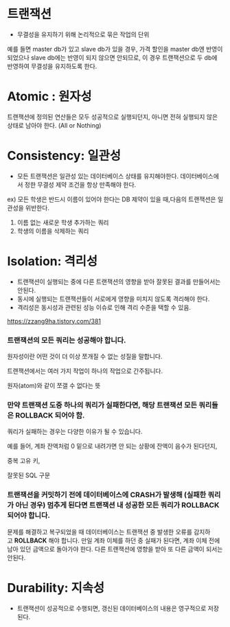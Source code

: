 # 트랜잭션

- 무결성을 유지하기 위해 논리적으로 묶은 작업의 단위

예를 들면 master db가 있고 slave db가 있을 경우, 가격 할인을 master db엔 반영이 되었으나 slave db에는 반영이 되지 않으면 안되므로, 이 경우 트랜잭션으로 두 db에 반영하여 무결성을 유지하도록 한다.

# Atomic : 원자성
트랜잭션에 정의된 연산들은 모두 성공적으로 실행되던지, 아니면 전혀 실행되지 않은 상태로 남아야 한다. (All or Nothing)

# Consistency: 일관성

- 모든 트랜잭션은 일관성 있는 데이터베이스 상태를 유지해야한다. 데이터베이스에서 정한 무결성 제약 조건을 항상 만족해야 한다.

ex) 모든 학생은 반드시 이름이 있어야 한다는 DB 제약이 있을 때,다음의 트랜잭션은 일관성을 위반한다.
1. 이름 없는 새로운 학생 추가하는 쿼리
2. 학생의 이름을 삭제하는 쿼리


# Isolation: 격리성

- 트랜잭션이 실행되는 중에 다른 트랜잭션의 영향을 받아 잘못된 결과를 만들어서는 안된다.
- 동시에 실행되는 트랜잭션들이 서로에게 영향을 미치지 않도록 격리해야 한다.
- 격리성은 동시성과 관련된 성능 이슈로 인해 격리 수준을 택할 수 있음.

https://zzang9ha.tistory.com/381

### **트랜잭션의 모든 쿼리는 성공해야 합니다.**

원자성이란 어떤 것이 더 이상 쪼개질 수 없는 성질을 말합니다. 

트랜잭션에서는 여러 가지 작업이 하나의 작업으로 간주됩니다.

 원자(atom)와 같이 쪼갤 수 없다는 뜻

### **만약 트랜잭션 도중 하나의 쿼리가 실패한다면, 해당 트랜잭션 모든 쿼리들은 ROLLBACK 되어야 함.**

쿼리가 실패하는 경우는 다양한 이유가 될 수 있습니다. 

예를 들어, 계좌 잔액처럼 0 밑으로 내려가면 안 되는 상황에 잔액이 음수가 된다던지,

 중복 고유 키,

 잘못된 SQL 구문

### **트랜잭션을 커밋하기 전에 데이터베이스에 CRASH가 발생해 (실패한 쿼리가 아닌 경우) 멈추게 된다면 트랜잭션 내 성공한 모든 쿼리가 ROLLBACK 되어야 합니다.**

 문제를 해결하고 복구되었을 때 데이터베이스는 트랜잭션 중 발생한 오류를 감지하고 **ROLLBACK** 해야 합니다.
 만일 계좌 이체를 하던 중 실패가 된다면, 계좌 이체 전에 남아 있던 금액으로 돌아가야 한다. 다른 트랜잭션에 영향을 받아 또 다른 금액이 되서는 안된다.

# Durability: 지속성

- 트랜잭션이 성공적으로 수행되면, 갱신된 데이터베이스의 내용은 영구적으로 저장된다.



